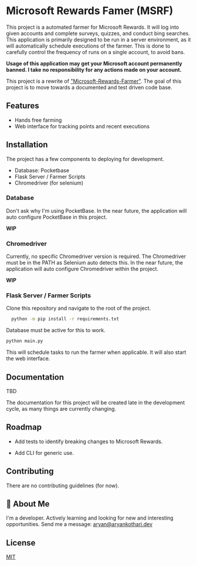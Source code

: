 
# Microsoft Rewards Famer (MSRF)

This project is a automated farmer for Microsoft Rewards. It will log into given accounts and complete surveys, quizzes, and conduct bing searches. This application is primarily designed to be run in a server environment, as it will automatically schedule executions of the farmer. This is done to carefully control the frequency of runs on a single account, to avoid bans. 

**Usage of this application may get your Microsoft account permanently banned. I take no responsibility for any actions made on your account.**

This project is a rewrite of ["Microsoft-Rewards-Farmer"](https://github.com/charlesbel/Microsoft-Rewards-Farmer). The goal of this project is to move towards a documented and test driven code base. 
## Features

- Hands free farming
- Web interface for tracking points and recent executions


## Installation

The project has a few components to deploying for development.
- Database: Pocketbase
- Flask Server / Farmer Scripts
- Chromedriver (for selenium)


### Database

Don't ask why I'm using PocketBase. In the near future, the application will auto configure PocketBase in this project.

**WIP**

### Chromedriver
Currently, no specific Chromedriver version is required. The Chromedriver must be in the PATH as Selenium auto detects this. In the near future, the application will auto configure Chromedriver within the project. 

**WIP**

### Flask Server / Farmer Scripts

Clone this repository and navigate to the root of the project. 

```bash
  python -m pip install -r requirements.txt
```

Database must be active for this to work. 

```bash
python main.py
```

This will schedule tasks to run the farmer when applicable. It will also start the web interface. 

## Documentation
TBD

The documentation for this project will be created late in the development cycle, as many things are currently changing. 


## Roadmap

- Add tests to identify breaking changes to Microsoft Rewards.

- Add CLI for generic use. 

## Contributing

There are no contributing guidelines (for now). 


## 🚀 About Me
I'm a developer. Actively learning and looking for new and interesting opportunities. Send me a message: aryan@aryankothari.dev


## License

[MIT](https://choosealicense.com/licenses/mit/)

